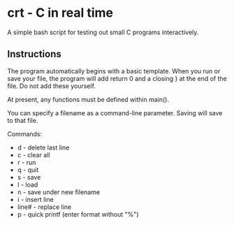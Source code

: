 # crt - C in real time

A simple bash script for testing out small C programs interactively.

## Instructions

The program automatically begins with a basic template.
When you run or save your file, the program will add 
return 0 and a closing } at the end of the file.  Do not
add these yourself.

At present, any functions must be defined within main(). 

You can specify a filename as a command-line parameter.
Saving will save to that file.

Commands:
* d - delete last line<br> 
* c - clear all <br>
* r - run <br>
* q - quit <br>
* s - save <br> 
* l - load <br>
* n - save under new filename <br>
* i - insert line <br>
* line# - replace line <br>
* p - quick printf (enter format without "%") <br>